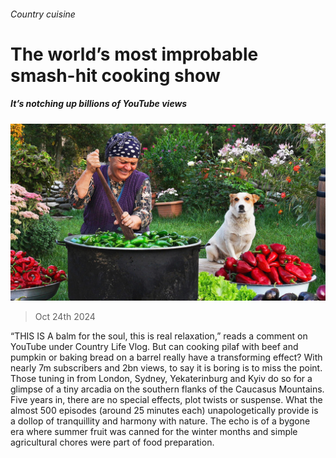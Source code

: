 ###### Country cuisine

# The world’s most improbable smash-hit cooking show 

##### It’s notching up billions of YouTube views 

![image](images/20241026_EUP003.jpg) 

> Oct 24th 2024 

“THIS IS A balm for the soul, this is real relaxation,” reads a comment on YouTube under Country Life Vlog. But can cooking pilaf with beef and pumpkin or baking bread on a barrel really have a transforming effect? With nearly 7m subscribers and 2bn views, to say it is boring is to miss the point. Those tuning in from London, Sydney, Yekaterinburg and Kyiv do so for a glimpse of a tiny arcadia on the southern flanks of the Caucasus Mountains. Five years in, there are no special effects, plot twists or suspense. What the almost 500 episodes (around 25 minutes each) unapologetically provide is a dollop of tranquillity and harmony with nature. The echo is of a bygone era where summer fruit was canned for the winter months and simple agricultural chores were part of food preparation.

